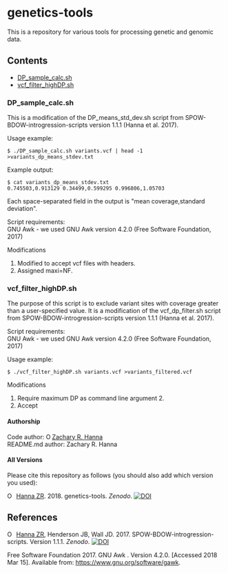 # genetics-tools
This is a repository for various tools for processing genetic and genomic data.  

## Contents
* [DP_sample_calc.sh](#dp\_sample\_calcsh)  
* [vcf_filter_highDP.sh](#vcf\_filter\_highdpsh)  

### DP_sample_calc.sh
This is a modification of the DP_means_std_dev.sh script from SPOW-BDOW-introgression-scripts version 1.1.1 (Hanna et al. 2017).  

Usage example:  
```
$ ./DP_sample_calc.sh variants.vcf | head -1 >variants_dp_means_stdev.txt  
```
Example output:
```
$ cat variants_dp_means_stdev.txt
0.745503,0.913129 0.34499,0.599295 0.996806,1.05703
```
Each space-separated field in the output is "mean coverage,standard deviation".  

Script requirements:  
GNU Awk - we used GNU Awk version 4.2.0 (Free Software Foundation, 2017)  

Modifications  
1) Modified to accept vcf files with headers.  
2) Assigned maxi=NF.  

### vcf_filter_highDP.sh
The purpose of this script is to exclude variant sites with coverage greater than a user-specified value. It is a modification of the vcf_dp_filter.sh script from SPOW-BDOW-introgression-scripts version 1.1.1 (Hanna et al. 2017).  
  
Script requirements:  
GNU Awk - we used GNU Awk version 4.2.0 (Free Software Foundation, 2017)  

Usage example:  
```
$ ./vcf_filter_highDP.sh variants.vcf >variants_filtered.vcf 
```
Modifications  
1) Require maximum DP as command line argument 2.  
2) Accept 

#### Authorship
Code author: <a href="https://orcid.org/0000-0002-0210-7261" target="orcid.widget" rel="noopener noreferrer" style="vertical-align:top;"><img src="https://orcid.org/sites/default/files/images/orcid_16x16.png" style="width:1em;margin-right:.5em," alt="ORCID iD icon">Zachary R. Hanna</a>  
README.md author: Zachary R. Hanna  

#### All Versions

Please cite this repository as follows (you should also add which version you used):  

<a href="https://orcid.org/0000-0002-0210-7261" target="orcid.widget" rel="noopener noreferrer" style="vertical-align:top;"><img src="https://orcid.org/sites/default/files/images/orcid_16x16.png" style="width:1em;margin-right:.5em;" alt="ORCID iD icon">Hanna ZR</a>. 2018. genetics-tools. *Zenodo*. [![DOI](https://zenodo.org/badge/DOI/10.5281/zenodo.1215826.svg)](https://doi.org/10.5281/zenodo.1215826)  

## References
<a href="https://orcid.org/0000-0002-0210-7261" target="orcid.widget" rel="noopener noreferrer" style="vertical-align:top;"><img src="https://orcid.org/sites/default/files/images/orcid_16x16.png" style="width:1em;margin-right:.5em;" alt="ORCID iD icon">Hanna ZR</a>, Henderson JB, Wall JD. 2017. SPOW-BDOW-introgression-scripts. Version 1.1.1. *Zenodo*. [![DOI](https://zenodo.org/badge/DOI/10.5281/zenodo.1065056.svg)](https://doi.org/10.5281/zenodo.1065056)  
  
Free Software Foundation 2017. GNU Awk . Version 4.2.0. [Accessed 2018 Mar 15]. Available from: https://www.gnu.org/software/gawk.  
